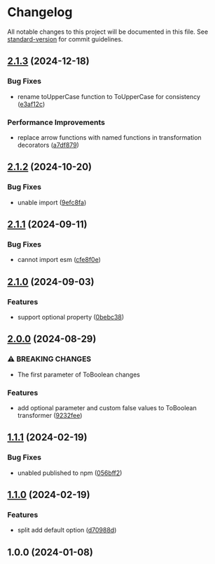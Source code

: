 # Changelog

All notable changes to this project will be documented in this file. See [standard-version](https://github.com/conventional-changelog/standard-version) for commit guidelines.

## [2.1.3](https://github.com/buka-inc/npm.class-transformer-extra/compare/v2.1.2...v2.1.3) (2024-12-18)


### Bug Fixes

* rename toUpperCase function to ToUpperCase for consistency ([e3af12c](https://github.com/buka-inc/npm.class-transformer-extra/commit/e3af12c21b3309dd9478b9dfa3c6b8ffba9e0bc7))


### Performance Improvements

* replace arrow functions with named functions in transformation decorators ([a7df879](https://github.com/buka-inc/npm.class-transformer-extra/commit/a7df879a1b6cb25a41396fe68b6880b4a93342e2))

## [2.1.2](https://github.com/buka-lnc/npm.class-transformer-extra/compare/v2.1.1...v2.1.2) (2024-10-20)


### Bug Fixes

* unable import ([9efc8fa](https://github.com/buka-lnc/npm.class-transformer-extra/commit/9efc8faa7d10630d500995fa9a69ee43ecdc780b))

## [2.1.1](https://github.com/buka-lnc/npm.class-transformer-extra/compare/v2.1.0...v2.1.1) (2024-09-11)


### Bug Fixes

* cannot import esm ([cfe8f0e](https://github.com/buka-lnc/npm.class-transformer-extra/commit/cfe8f0ea25d4598ca9257d03b2d7a5a87d73b33f))

## [2.1.0](https://github.com/buka-lnc/npm.class-transformer-extra/compare/v2.0.0...v2.1.0) (2024-09-03)


### Features

* support optional property ([0bebc38](https://github.com/buka-lnc/npm.class-transformer-extra/commit/0bebc3868c961de641a6da937291a18d58ca622e))

## [2.0.0](https://github.com/buka-lnc/npm.class-transformer-extra/compare/v1.1.1...v2.0.0) (2024-08-29)


### ⚠ BREAKING CHANGES

* The first parameter of ToBoolean changes

### Features

* add optional parameter and custom false values to ToBoolean transformer ([9232fee](https://github.com/buka-lnc/npm.class-transformer-extra/commit/9232feee08993a62eeb0324849506f2cab0055b8))

## [1.1.1](https://github.com/buka-lnc/npm.class-transformer-extra/compare/v1.1.0...v1.1.1) (2024-02-19)


### Bug Fixes

* unabled published to npm ([056bff2](https://github.com/buka-lnc/npm.class-transformer-extra/commit/056bff228fca2bde5f2425fa9daf37ad3dcdccfe))

## [1.1.0](https://github.com/buka-lnc/npm.class-transformer-extra/compare/v1.0.0...v1.1.0) (2024-02-19)


### Features

* split add default option ([d70988d](https://github.com/buka-lnc/npm.class-transformer-extra/commit/d70988d837e0deb7c7baab3086a943eed69f17d8))

## 1.0.0 (2024-01-08)
